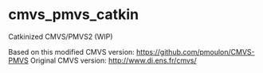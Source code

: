 # cmvs_pmvs_catkin
Catkinized CMVS/PMVS2 (WIP)

Based on this modified CMVS version: https://github.com/pmoulon/CMVS-PMVS
Original CMVS version: http://www.di.ens.fr/cmvs/


